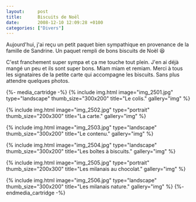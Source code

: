 ```yaml
---
layout:     post
title:      Biscuits de Noël
date:       2008-12-10 12:09:28 +0100
categories: ["Divers"]
---
```


Aujourd'hui, j'ai reçu un petit paquet bien sympathique en provenance de la famille de Sandrine. Un paquet rempli
de bons biscuits de Noël :laughing:

<!--more-->

C'est franchement super sympa et ça me touche tout plein. J'en ai déjà mangé un peu et ils sont super bons. Miam
miam et remiam. Merci à tous les signataires de la petite carte qui accompagne les biscuits. Sans plus attendre
quelques photos.

{%- media_cartridge -%}
{% include img.html
    image="img_2501.jpg"
    type="landscape"
    thumb_size="300x200"
    title="Le colis."
    gallery="img"
%}

{% include img.html
    image="img_2502.jpg"
    type="portrait"
    thumb_size="200x300"
    title="La carte."
    gallery="img"
%}

{% include img.html
    image="img_2503.jpg"
    type="landscape"
    thumb_size="300x200"
    title="Le contenu."
    gallery="img"
%}

{% include img.html
    image="img_2504.jpg"
    type="landscape"
    thumb_size="300x200"
    title="Les boîtes à biscuits."
    gallery="img"
%}

{% include img.html
    image="img_2505.jpg"
    type="portrait"
    thumb_size="200x300"
    title="Les milanais au chocolat."
    gallery="img"
%}

{% include img.html
    image="img_2506.jpg"
    type="landscape"
    thumb_size="300x200"
    title="Les milanais nature."
    gallery="img"
%}
{%- endmedia_cartridge -%}
